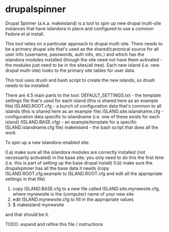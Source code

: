 drupalspinner
=============

Drupal Spinner (a.k.a. makeisland) is a tool to spin up new drupal
multi-site instances that have islandora in place and configured to
use a common Fedora et al install.

This tool relies on a particular approach to drupal
multi-site. There needs to be a primary drupal site that's used as the
shared/canonical source for all user info (username, passwords, auth
info, etc.) and which has the islandora modules installed (though the
site need not have them activated - the modules just need to be in the
sites/all tree). Each new island (i.e. new drupal multi-site) looks to
the primary site tables for user data.

This tool uses drush and bash script to create the new islands, so
drush needs to be installed.

There are 4.5 main parts to the tool:
      DEFAULT_SETTINGS.txt - the template settings file that's used for each island (this is shared here as an example file)
      ISLAND.ROOT.cfg - a bunch of configuration data that's common to all islands (this is shared here as an example file)
      ISLAND.site.islandname.cfg - configuration data specific to islandname (i.e. one of these exists for each island)
      (ISLAND.BASE.cfg) - an example/template for a specific ISLAND.islandname.cfg file)
      makeisland - the bash script that does all the work

To spin up a new islandora-enabled site:

0.a) make sure all the islandora modules are correctly installed (not necessarily activated) in the base site; you only need to do this the first time (i.e. this is part of setting up the base drupal install)
0.b) make sure the drupalspinner has all the base data it needs (copy ISLAND.ROOT.cfg.example to ISLAND.ROOT.cfg and edit all the appropriate settings in that file)

1) copy ISLAND.BASE.cfg to a new file called ISLAND.site.mynewsite.cfg, where mynewsite is the (computer) name of your new site
2) edit ISLAND.mynewsite.cfg to fill in the appropriate values
3) $ makeisland mynewsite

and that should be it.

TODO: expand and refine this file / instructions


